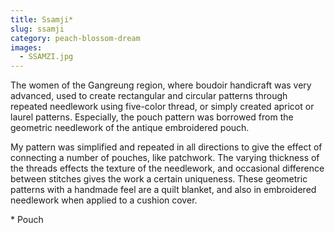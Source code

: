 ```yaml
---
title: Ssamji*
slug: ssamji
category: peach-blossom-dream
images:
  - SSAMZI.jpg
---
```


The women of the Gangreung region, where boudoir handicraft was very advanced, used to create rectangular and circular patterns through repeated needlework using five-color thread, or simply created apricot or laurel patterns. Especially, the pouch pattern was borrowed from the geometric needlework of the antique embroidered pouch.

My pattern was simplified and repeated in all directions to give the effect of connecting a number of pouches, like patchwork. The varying thickness of the threads effects the texture of the needlework, and occasional difference between stitches gives the work a certain uniqueness. These geometric patterns with a handmade feel are a quilt blanket, and also in embroidered needlework when applied to a cushion cover.

&#x2A; Pouch

